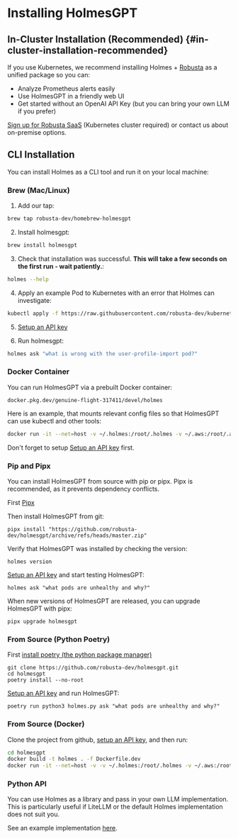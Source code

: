 # Installing HolmesGPT

## In-Cluster Installation (Recommended) {#in-cluster-installation-recommended}

If you use Kubernetes, we recommend installing Holmes + [Robusta](https://github.com/robusta-dev/robusta) as a unified package so you can:

- Analyze Prometheus alerts easily
- Use HolmesGPT in a friendly web UI
- Get started without an OpenAI API Key (but you can bring your own LLM if you prefer)

[Sign up for Robusta SaaS](https://platform.robusta.dev/signup/?utm_source=github&utm_medium=holmesgpt-readme&utm_content=ways_to_use_holmesgpt_section) (Kubernetes cluster required) or contact us about on-premise options.

## CLI Installation

You can install Holmes as a CLI tool and run it on your local machine:

### Brew (Mac/Linux)

1. Add our tap:

```sh
brew tap robusta-dev/homebrew-holmesgpt
```

2. Install holmesgpt:

```sh
brew install holmesgpt
```

3. Check that installation was successful. **This will take a few seconds on the first run - wait patiently.**:

```sh
holmes --help
```

4. Apply an example Pod to Kubernetes with an error that Holmes can investigate:

```sh
kubectl apply -f https://raw.githubusercontent.com/robusta-dev/kubernetes-demos/main/pending_pods/pending_pod_node_selector.yaml
```

5. [Setup an API key](./api-keys.md)

6. Run holmesgpt:

```sh
holmes ask "what is wrong with the user-profile-import pod?"
```


### Docker Container

You can run HolmesGPT via a prebuilt Docker container:

```
docker.pkg.dev/genuine-flight-317411/devel/holmes
```

Here is an example, that mounts relevant config files so that HolmesGPT can use kubectl and other tools:

```bash
docker run -it --net=host -v ~/.holmes:/root/.holmes -v ~/.aws:/root/.aws -v ~/.config/gcloud:/root/.config/gcloud -v $HOME/.kube/config:/root/.kube/config us-central1-docker.pkg.dev/genuine-flight-317411/devel/holmes ask "what pods are unhealthy and why?"
```

Don't forget to setup [Setup an API key](./api-keys.md) first.

### Pip and Pipx

You can install HolmesGPT from source with pip or pipx. Pipx is recommended, as it prevents dependency conflicts.

First [Pipx](https://github.com/pypa/pipx)

Then install HolmesGPT from git:

```
pipx install "https://github.com/robusta-dev/holmesgpt/archive/refs/heads/master.zip"
```

Verify that HolmesGPT was installed by checking the version:

```
holmes version
```

[Setup an API key](./api-keys.md) and start testing HolmesGPT:

```
holmes ask "what pods are unhealthy and why?"
```

When new versions of HolmesGPT are released, you can upgrade HolmesGPT with pipx:

```
pipx upgrade holmesgpt
```

### From Source (Python Poetry)

First [install poetry (the python package manager)](https://python-poetry.org/docs/#installing-with-the-official-installer)

```
git clone https://github.com/robusta-dev/holmesgpt.git
cd holmesgpt
poetry install --no-root
```

[Setup an API key](./api-keys.md) and run HolmesGPT:

```
poetry run python3 holmes.py ask "what pods are unhealthy and why?"
```

### From Source (Docker)

Clone the project from github, [setup an API key](./api-keys.md), and then run:

```bash
cd holmesgpt
docker build -t holmes . -f Dockerfile.dev
docker run -it --net=host -v -v ~/.holmes:/root/.holmes -v ~/.aws:/root/.aws -v ~/.config/gcloud:/root/.config/gcloud -v $HOME/.kube/config:/root/.kube/config holmes ask "what pods are unhealthy and why?"
```

### Python API

You can use Holmes as a library and pass in your own LLM implementation. This is particularly useful if LiteLLM or the default Holmes implementation does not suit you.

See an example implementation [here](examples/custom_llm.py).
